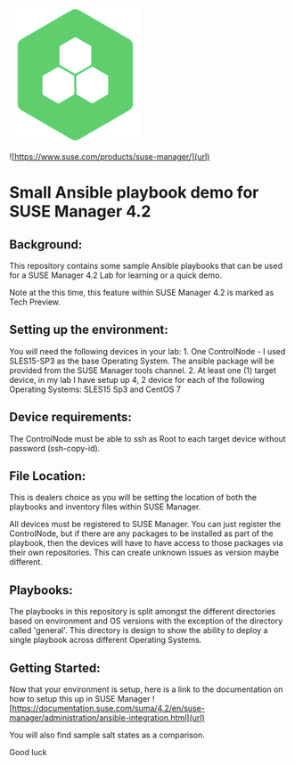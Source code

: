 ![SUSE Manager Logo](/images/susemanagericon.jpg)

![https://www.suse.com/products/suse-manager/](url)
# Small Ansible playbook demo for SUSE Manager 4.2

## Background:

This repository contains some sample Ansible playbooks that can be used for a SUSE Manager 4.2 Lab for 
learning or a quick demo.
 
Note at the this time, this feature within SUSE Manager 4.2 is marked as Tech Preview.

## Setting up the environment:

You will need the following devices in your lab:
    1. One ControlNode - I used SLES15-SP3 as the base Operating System. The ansible package will be provided 
       from the SUSE Manager tools channel.
    2. At least one (1) target device, in my lab I have setup up 4,  2 device for each of the 
       following Operating Systems: SLES15 Sp3 and CentOS 7

## Device requirements:

The ControlNode must be able to ssh as Root to each target device without password (ssh-copy-id).

## File Location:

This is dealers choice as you will be setting the location of both the playbooks and inventory files
within SUSE Manager.  

All devices must be registered to SUSE Manager. You can just register the ControlNode, but if there 
are any packages to be installed as part of the playbook, then the devices will have to have
access to those packages via their own repositories.  This can create unknown issues as version
maybe different.

## Playbooks:

The playbooks in this repository is split amongst the different directories based on environment and
OS versions with the exception of the directory called 'general'.  This directory is design to show 
the ability to deploy a single playbook across different Operating Systems.

## Getting Started:
Now that your environment is setup, here is a link to the documentation on how to setup this up in 
SUSE Manager ![https://documentation.suse.com/suma/4.2/en/suse-manager/administration/ansible-integration.html](url)

You will also find sample salt states as a comparison.

Good luck